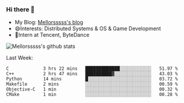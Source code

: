 ### Hi there 👋

- My Blog: [Mellorsssss's blog](https://mellorsssss.com/)
- 😄Interests: Distributed Systems & OS & Game Development
- 🤔Intern at Tencent, ByteDance


![Mellorsssss's github stats](https://github-readme-stats.vercel.app/api?username=Mellorsssss&show_icons=true&theme=radical)

<!-- ![Top Langs](https://github-readme-stats.vercel.app/api/top-langs/?username=anuraghazra&hide=javascript,html,typescript,css,glsl) -->

<!--
**Mellorsssss/Mellorsssss** is a ✨ _special_ ✨ repository because its `README.md` (this file) appears on your GitHub profile.

Here are some ideas to get you started:

- 🔭 I’m currently working on ...
- 🌱 I’m currently learning ...
- 👯 I’m looking to collaborate on ...
- 🤔 I’m looking for help with ...
- 💬 Ask me about ...
- 📫 How to reach me: ...
- 😄 Pronouns: ...
- ⚡ Fun fact: ...
-->

Last Week:
<!--START_SECTION:waka-->

```text
C             3 hrs 22 mins   █████████████░░░░░░░░░░░░   51.97 %
C++           2 hrs 47 mins   ██████████▓░░░░░░░░░░░░░░   43.03 %
Python        14 mins         █░░░░░░░░░░░░░░░░░░░░░░░░   03.72 %
Makefile      2 mins          ░░░░░░░░░░░░░░░░░░░░░░░░░   00.59 %
Objective-C   1 min           ░░░░░░░░░░░░░░░░░░░░░░░░░   00.32 %
CMake         1 min           ░░░░░░░░░░░░░░░░░░░░░░░░░   00.28 %
```

<!--END_SECTION:waka-->
